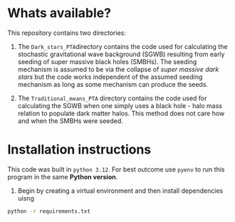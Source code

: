 
# Whats available?

This repository contains two directories:

1. The `Dark_stars_PTA`directory contains the code used for calculating the stochastic gravitational wave background (SGWB) resulting from early seeding of super massive black holes (SMBHs). The seeding mechanism is assumed to be via the collapse of *super massive dark stars* but the code works independent of the assumed seeding mechanism as long as some mechanism can produce the seeds.

2. The `Traditional_means_PTA` directory contains the code used for calculating the SGWB when one simply uses a black hole - halo mass relation to populate dark matter halos. This method does not care how and when the SMBHs were seeded.


# Installation instructions

This code was built in `python 3.12`. For best outcome use `pyenv` to run this program in the same **Python version**.

1. Begin by creating a virtual environment and then install dependencies uisng 

```bash
python -r requirements.txt
```